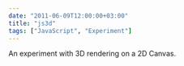 ```yaml
---
date: "2011-06-09T12:00:00+03:00"
title: "js3d"
tags: ["JavaScript", "Experiment"]
---
```


An experiment with 3D rendering on a 2D Canvas.

<!--more-->

<style>
    .post {
        max-width: none;
        width: 600px;
        padding: 0;
    }
</style>

<canvas id="c"></canvas>

<script>
// set up canvas for drawing
c=document.getElementById('c'),
_W=600,
_H=600;
c.width=_W;
c.height=_H;
c=c.getContext('2d');

// rotation
function vRx(v,s){is=Math.sin(s),ic=Math.cos(s);return [v[0],v[1]*ic-v[2]*is,v[1]*is+v[2]*ic]}
function vRy(v,s){is=Math.sin(s),ic=Math.cos(s);return [v[2]*is+v[0]*ic,v[1],v[2]*ic-v[0]*is]}
function vRz(v,s){is=Math.sin(s),ic=Math.cos(s);return [v[0]*ic-v[1]*is,v[0]*is+v[1]*ic,v[2]]}
// scalar mul
function vs(v,s){return [v[0]*s,v[1]*s,v[2]*s]}
// length
function vl(v,s){return Math.sqrt(v[0]*v[0] + v[1]*v[1] + v[2]*v[2])}
// add
function va(v,s){return [v[0]+s[0],v[1]+s[1],v[2]+s[2]]}
function vd(v,s){return [v[0]*s[0],v[1]*s[1],v[2]*s[2]]}
// vector dot
function vmd(v,s){return v[0]*s[0]+v[1]*s[1]+v[2]*s[2]}
// vector cross
function vmc(v,s){return [v[1]*s[2]-s[1]*v[2],s[0]*v[2]-v[0]*s[2],v[0]*s[1]-s[0]*v[1]]}
// vector normalize
function vn(v){return vs(v,1/vl(v))}
// face coordinize
function fc(f,p){r=[];for(var i in f)r.push(p[f[i]]);return r}
// face normal
function fn(v){r=vs(v[0],-1);return vn(vmc(va(v[1],r),va(v[2],r)))}

// conversion from 3d to 2d
C=[_W/2,_H/2,0];
function v2D(v,s){r=[];r[2]=((s=v[2]/2)+30)/30;r[0]=C[0]-v[0]*r[2]*10;r[1]=C[1]-v[1]*r[2]*10;r[2]=C[2]+r[2]*3;return r}

for(a in c)(function(a){c[a[0]+(a[6]||'')]=(''+c[a])[27]?c[a]:function(_){c[a]=_}})(a);

function dF(p,f,color){
    c.ba();
    c.fy(hsla(color));
    //c.sS(hsla(color));
    c.m(p[f[0]][0],p[f[0]][1]);
    for(var i=1; i<f.length;i++)
        c.l(p[f[i]][0],p[f[i]][1]);
    c.l(p[f[0]][0],p[f[0]][1]);
    c.ca();
    //c.s();
    c.f();
}

function zcentroid(a,points){
    var r = 0;
    for(var i in a)
        r += points[a[i]][2];
    return r / a.length;
}

function range(len){
    var r = [];
    for(var i =0; i < len; i++)
        r.push(i);
    return r;
}

Ordered = [];
function orderFaces(points,faces){
    var centroids = app(faces,zcentroid,points);
    if(faces.length != Ordered.length)
        Ordered=range(faces.length);
    Ordered.sort(function(a,b){return centroids[a] - centroids[b]});
}

function drawFaces(points,faces,colors){
    orderFaces(points,faces);
    for(var i in Ordered)
        dF(points,faces[Ordered[i]],colors[Ordered[i]])
}

// color string
//  HSLa
function hsla(v){return 'hsla('+v[0]+','+v[1]+'%,'+v[2]+'%,'+v[3]+')'}

// functional programming
function app(p,func,a,b){
    var r=[];
    for(var i in p)
        r[i]=func(p[i],a,b);
    return r;
}

function timeRotate(p,time){
    return vRx(vRy(p,time),0.5);
    //return vRx(vRy(vRz(p,time*4),time),0.4*time);
    //return vRy(vRz(p,time*4),time);
    //return vRx(vRy(p,0.4),0.4);
}

function animate(p,time){
    return timeRotate(lxd(p,time*10),time);
}

Light=vn([1,1,1]);
Ambient=20;

function shade(idx,points,face,colors){
    var v = Math.abs(vmd(fn(fc(face[idx],points)),Light));
    return [5,80,Math.max(Ambient,70*v),0.8]
}

function spherize(v){return vs(v,13/vl(v))}
function wave(v,time){return [v[0],v[1]+Math.cos(Math.sqrt(v[0]*v[0]+v[2]*v[2])/2+time)*3,v[2]]}
function wavex(v,time){
    var r=vl(v);
    var r2=(v[0]*v[0]+v[1]*v[1]+v[2]*v[2])/32 + Math.sin(time/3);
    //var t=Math.atan(v[0]/v[1]);
    n = [v[0]*Math.sin(r2)-v[1]*Math.cos(r2),v[0]*Math.cos(r2)+v[1]*Math.sin(r2),v[2]]
    //n = [(v[0]-v[1])*(v[0]+v[1])/r,2*v[0]*v[1]/r,v[2]];
    vdist = ((v[0]-n[0])*(v[0]-n[0])+(v[1]-n[1])*(v[1]-n[1]))/32;
    return [n[0],n[1],n[2]+vdist]
    //return v;
}

function lxd(v,time){
    h = 16;
    cs = Math.cos(time/8);
    th = cs * h;
    diff = Math.abs(th - v[1])/4;
    m = Math.pow(1.5 + cs/1.2,-diff) + 1;
    return [v[0]*m,v[1],v[2]*m]
}

function tr(v){return [v[0]+Math.cos(time),v[1],v[2]]}
    
function R(time){
    Time = time;
    // particles and links
    links=14;
    elems=19;
    w=0;
    Points=[];
    Faces=[];
    for(i=0;i<links;i++){
        for(z=elems;z--;){
            Points.push([Math.cos(z*2*Math.PI/elems),i-links/2,Math.sin(z*2*Math.PI/elems)]);
            if(i<links-1)
                Faces.push([i*elems+z,i*elems+(z+1)%elems,(i+1)*elems+(z+1)%elems,(i+1)*elems+z]);
        }
    }
    /*
    for(i=0;i<links;i++){
        for(j=0;j<links;j++){
            Points.push([i,j,0]);
            if((j<links-1)&&(i<links-1)){
                Faces.push([i*links+j,i*links+j+1,(i+1)*links+j+1,(i+1)*links+j]);
                //Faces.push([i*links+j,i*links+j+1,(i+1)*links+j+1]);
                //Faces.push([i*links+j,(i+1)*links+j+1,(i+1)*links+j]);
            }
        }
    }*/
    //Points = app(Points,va,[0,-links/2,0]);
    Points = app(Points,vs,32/links);
    Points = app(Points,vd,[links/16,1,links/16]);
    //Points = app(Points,spherize);
}
R(0);

function callback(){
    //c.globalCompositeOperation ="source-over";
    c.ce(0,0,_W,_H);
    //c.globalCompositeOperation ="lighter";
    Time += 0.03;
    var p = app(Points,animate,Time);
    var colors = app(range(Faces.length),shade,p,Faces);
    //Light = vRy(Light,0.1*Math.cos(Time)+0.1);
    drawFaces(app(p,v2D),Faces,colors);
}

setInterval(callback, 30);
</script>
